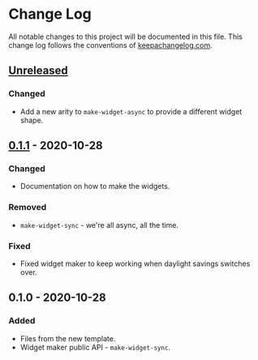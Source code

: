 # Change Log
All notable changes to this project will be documented in this file. This change log follows the conventions of [keepachangelog.com](http://keepachangelog.com/).

## [Unreleased]
### Changed
- Add a new arity to `make-widget-async` to provide a different widget shape.

## [0.1.1] - 2020-10-28
### Changed
- Documentation on how to make the widgets.

### Removed
- `make-widget-sync` - we're all async, all the time.

### Fixed
- Fixed widget maker to keep working when daylight savings switches over.

## 0.1.0 - 2020-10-28
### Added
- Files from the new template.
- Widget maker public API - `make-widget-sync`.

[Unreleased]: https://github.com/your-name/subbotin-web/compare/0.1.1...HEAD
[0.1.1]: https://github.com/your-name/subbotin-web/compare/0.1.0...0.1.1
